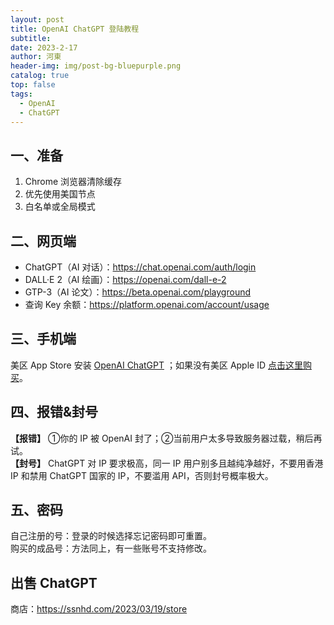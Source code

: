 ```yaml
---
layout: post
title: OpenAI ChatGPT 登陆教程
subtitle: 
date: 2023-2-17
author: 河東
header-img: img/post-bg-bluepurple.png
catalog: true
top: false
tags:
  - OpenAI
  - ChatGPT
---
```


## 一、准备

1. Chrome 浏览器清除缓存
2. 优先使用美国节点
3. 白名单或全局模式

## 二、网页端

- ChatGPT（AI 对话）：<https://chat.openai.com/auth/login>
- DALL·E 2（AI 绘画）：<https://openai.com/dall-e-2>
- GTP-3（AI 论文）：<https://beta.openai.com/playground>
- 查询 Key 余额：<https://platform.openai.com/account/usage>

## 三、手机端
美区 App Store 安装 [OpenAI ChatGPT](https://apps.apple.com/us/app/openai-chatgpt/id6448311069?l=zh) ；如果没有美区 Apple ID [点击这里购买](https://ssnhd.com/2023/03/19/store)。

## 四、报错&封号

**【报错】** ①你的 IP 被 OpenAI 封了；②当前用户太多导致服务器过载，稍后再试。\
**【封号】** ChatGPT 对 IP 要求极高，同一 IP 用户别多且越纯净越好，不要用香港 IP 和禁用 ChatGPT 国家的 IP，不要滥用 API，否则封号概率极大。

## 五、密码

自己注册的号：登录的时候选择忘记密码即可重置。\
购买的成品号：方法同上，有一些账号不支持修改。

## 出售 ChatGPT

商店：<https://ssnhd.com/2023/03/19/store>